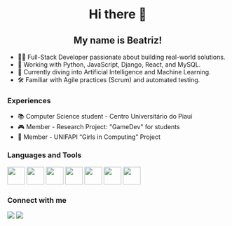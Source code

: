 <h1 align="center">Hi there 👋</h1>
<h2 align="center">My name is Beatriz!</h2>


- 👩‍💻 Full-Stack Developer passionate about building real-world solutions.
- 🚀 Working with Python, JavaScript, Django, React, and MySQL.
- 🧠 Currently diving into Artificial Intelligence and Machine Learning.
- 🛠️ Familiar with Agile practices (Scrum) and automated testing.


### Experiences
- 📚 Computer Science student - Centro Universitário do Piauí
- 🎮 Member - Research Project: "GameDev" for students
- 💪 Member - UNIFAPI “Girls in Computing” Project
  

### Languages and Tools
<img src="https://cdn.jsdelivr.net/gh/devicons/devicon@latest/icons/html5/html5-original.svg" width="40" height="40"/> <img src="https://cdn.jsdelivr.net/gh/devicons/devicon@latest/icons/css3/css3-original.svg" width="40" height="40"/> <img src="https://cdn.jsdelivr.net/gh/devicons/devicon@latest/icons/javascript/javascript-original.svg" width="40" height="40"/> <img src="https://cdn.jsdelivr.net/gh/devicons/devicon@latest/icons/react/react-original.svg" width="40" height="40"/> <img src="https://cdn.jsdelivr.net/gh/devicons/devicon@latest/icons/tailwindcss/tailwindcss-original-wordmark.svg" width="40" height="40"/> <img src="https://cdn.jsdelivr.net/gh/devicons/devicon@latest/icons/python/python-original-wordmark.svg" width="40" height="40"/> <img src="https://cdn.jsdelivr.net/gh/devicons/devicon@latest/icons/django/django-plain-wordmark.svg" width="40" height="40"/> 
          
 


### Connect with me
<div>
<a href = "mailto:beatriizsoares14@gmail.com"><img loading="lazy" src="https://img.shields.io/badge/Gmail-D14836?style=for-the-badge&logo=gmail&logoColor=white" target="_blank"></a>
<a href="https://www.linkedin.com/in/beatrizsoaressz" target="_blank"><img loading="lazy" src="https://img.shields.io/badge/-LinkedIn-%230077B5?style=for-the-badge&logo=linkedin&logoColor=white" target="_blank"></a>   
</div>





